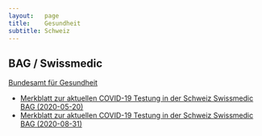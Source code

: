 ```yaml
---
layout:   page
title:    Gesundheit
subtitle: Schweiz
---
```


## BAG / Swissmedic

[Bundesamt für Gesundheit]({{site.baseurl}}/org/data/swiss.html#bundesamt-für-gesundheit)

* <a href="{{site.baseurl}}/assets/files/Merkblatt_zur_aktuellen_COVID-19_Testung_in_der_Schweiz_Swissmedic_BAG_2020-05-20.pdf">Merkblatt zur aktuellen COVID-19 Testung in der Schweiz Swissmedic BAG (2020-05-20)</a>  
* <a href="{{site.baseurl}}/assets/files/Merkblatt_zur_aktuellen_COVID-19_Testung_in_der_Schweiz_Swissmedic.pdf">Merkblatt zur aktuellen COVID-19 Testung in der Schweiz Swissmedic BAG (2020-08-31)</a>  

